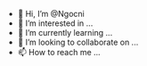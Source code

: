 - 👋 Hi, I’m @Ngocni
- 👀 I’m interested in ...
- 🌱 I’m currently learning ...
- 💞️ I’m looking to collaborate on ...
- 📫 How to reach me ...

<!---
Ngocni/Ngocni is a ✨ special ✨ repository because its `README.md` (this file) appears on your GitHub profile.
You can click the Preview link to take a look at your changes.
--->
